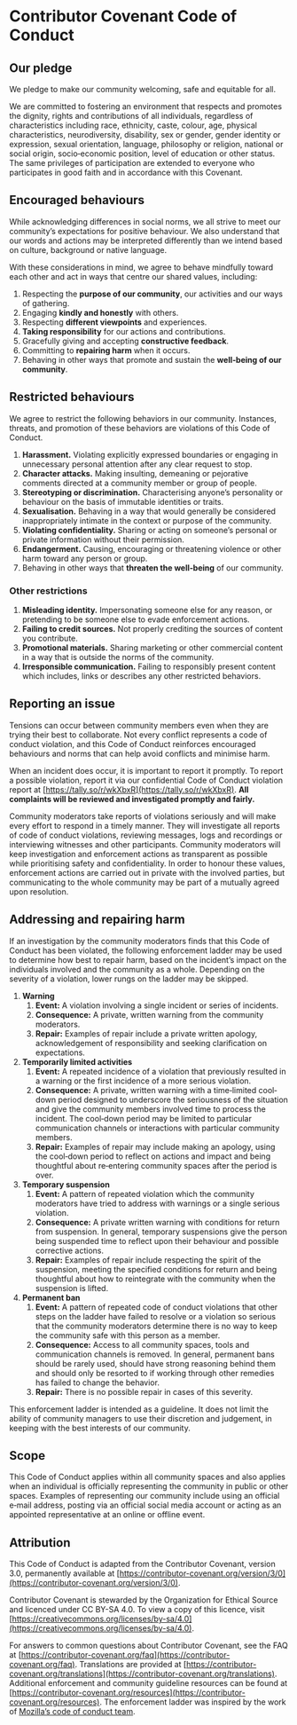 # Contributor Covenant Code of Conduct

## Our pledge

We pledge to make our community welcoming, safe and equitable for all.

We are committed to fostering an environment that respects and promotes the dignity, rights and contributions of all individuals, regardless of characteristics including race, ethnicity, caste, colour, age, physical characteristics, neurodiversity, disability, sex or gender, gender identity or expression, sexual orientation, language, philosophy or religion, national or social origin, socio‐economic position, level of education or other status. The same privileges of participation are extended to everyone who participates in good faith and in accordance with this Covenant.

## Encouraged behaviours

While acknowledging differences in social norms, we all strive to meet our community’s expectations for positive behaviour. We also understand that our words and actions may be interpreted differently than we intend based on culture, background or native language.

With these considerations in mind, we agree to behave mindfully toward each other and act in ways that centre our shared values, including:

1. Respecting the **purpose of our community**, our activities and our ways of gathering.
2. Engaging **kindly and honestly** with others.
3. Respecting **different viewpoints** and experiences.
4. **Taking responsibility** for our actions and contributions.
5. Gracefully giving and accepting **constructive feedback**.
6. Committing to **repairing harm** when it occurs.
7. Behaving in other ways that promote and sustain the **well‐being of our community**.

## Restricted behaviours

We agree to restrict the following behaviors in our community. Instances, threats, and promotion of these behaviors are violations of this Code of Conduct.

1. **Harassment.** Violating explicitly expressed boundaries or engaging in unnecessary personal attention after any clear request to stop.
2. **Character attacks.** Making insulting, demeaning or pejorative comments directed at a community member or group of people.
3. **Stereotyping or discrimination.** Characterising anyone’s personality or behaviour on the basis of immutable identities or traits.
4. **Sexualisation.** Behaving in a way that would generally be considered inappropriately intimate in the context or purpose of the community.
5. **Violating confidentiality.** Sharing or acting on someone’s personal or private information without their permission.
6. **Endangerment.** Causing, encouraging or threatening violence or other harm toward any person or group.
7. Behaving in other ways that **threaten the well‐being** of our community.

### Other restrictions

1. **Misleading identity.** Impersonating someone else for any reason, or pretending to be someone else to evade enforcement actions.
2. **Failing to credit sources.** Not properly crediting the sources of content you contribute.
3. **Promotional materials.** Sharing marketing or other commercial content in a way that is outside the norms of the community.
4. **Irresponsible communication.** Failing to responsibly present content which includes, links or describes any other restricted behaviors.

## Reporting an issue

Tensions can occur between community members even when they are trying their best to collaborate. Not every conflict represents a code of conduct violation, and this Code of Conduct reinforces encouraged behaviours and norms that can help avoid conflicts and minimise harm.

When an incident does occur, it is important to report it promptly. To report a possible violation, report it via our confidential Code of Conduct violation report at [https://tally.so/r/wkXbxR](https://tally.so/r/wkXbxR). **All complaints will be reviewed and investigated promptly and fairly.**

Community moderators take reports of violations seriously and will make every effort to respond in a timely manner. They will investigate all reports of code of conduct violations, reviewing messages, logs and recordings or interviewing witnesses and other participants. Community moderators will keep investigation and enforcement actions as transparent as possible while prioritising safety and confidentiality. In order to honour these values, enforcement actions are carried out in private with the involved parties, but communicating to the whole community may be part of a mutually agreed upon resolution.

## Addressing and repairing harm

If an investigation by the community moderators finds that this Code of Conduct has been violated, the following enforcement ladder may be used to determine how best to repair harm, based on the incident’s impact on the individuals involved and the community as a whole. Depending on the severity of a violation, lower rungs on the ladder may be skipped.

1. **Warning**
    1. **Event:** A violation involving a single incident or series of incidents.
    2. **Consequence:** A private, written warning from the community moderators.
    3. **Repair:** Examples of repair include a private written apology, acknowledgement of responsibility and seeking clarification on expectations.
2. **Temporarily limited activities**
    1. **Event:** A repeated incidence of a violation that previously resulted in a warning or the first incidence of a more serious violation.
    2. **Consequence:** A private, written warning with a time‐limited cool‐down period designed to underscore the seriousness of the situation and give the community members involved time to process the incident. The cool‐down period may be limited to particular communication channels or interactions with particular community members.
    3. **Repair:** Examples of repair may include making an apology, using the cool‐down period to reflect on actions and impact and being thoughtful about re‐entering community spaces after the period is over.
3. **Temporary suspension**
    1. **Event:** A pattern of repeated violation which the community moderators have tried to address with warnings or a single serious violation.
    2. **Consequence:** A private written warning with conditions for return from suspension. In general, temporary suspensions give the person being suspended time to reflect upon their behaviour and possible corrective actions.
    3. **Repair:** Examples of repair include respecting the spirit of the suspension, meeting the specified conditions for return and being thoughtful about how to reintegrate with the community when the suspension is lifted.
4. **Permanent ban**
    1. **Event:** A pattern of repeated code of conduct violations that other steps on the ladder have failed to resolve or a violation so serious that the community moderators determine there is no way to keep the community safe with this person as a member.
    2. **Consequence:** Access to all community spaces, tools and communication channels is removed. In general, permanent bans should be rarely used, should have strong reasoning behind them and should only be resorted to if working through other remedies has failed to change the behavior.
    3. **Repair:** There is no possible repair in cases of this severity.

This enforcement ladder is intended as a guideline. It does not limit the ability of community managers to use their discretion and judgement, in keeping with the best interests of our community.

## Scope

This Code of Conduct applies within all community spaces and also applies when an individual is officially representing the community in public or other spaces. Examples of representing our community include using an official e‐mail address, posting via an official social media account or acting as an appointed representative at an online or offline event.

## Attribution

This Code of Conduct is adapted from the Contributor Covenant, version 3.0, permanently available at [https://contributor-covenant.org/version/3/0](https://contributor-covenant.org/version/3/0).

Contributor Covenant is stewarded by the Organization for Ethical Source and licenced under CC BY-SA 4.0. To view a copy of this licence, visit [https://creativecommons.org/licenses/by-sa/4.0](https://creativecommons.org/licenses/by-sa/4.0).

For answers to common questions about Contributor Covenant, see the FAQ at [https://contributor-covenant.org/faq](https://contributor-covenant.org/faq). Translations are provided at [https://contributor-covenant.org/translations](https://contributor-covenant.org/translations). Additional enforcement and community guideline resources can be found at [https://contributor-covenant.org/resources](https://contributor-covenant.org/resources). The enforcement ladder was inspired by the work of [Mozilla’s code of conduct team](https://github.com/mozilla/inclusion).
